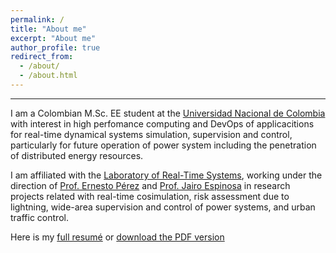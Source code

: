 ```yaml
---
permalink: /
title: "About me"
excerpt: "About me"
author_profile: true
redirect_from: 
  - /about/
  - /about.html
---
```


------
I am a Colombian M.Sc. EE student at the [Universidad Nacional de Colombia](http://medellin.unal.edu.co/) with interest in high perfomance computing and DevOps of applicacitions for real-time dynamical systems simulation, supervision and control, particularly for future operation of power system including the penetration of distributed energy resources.

I am affiliated with the [Laboratory of Real-Time Systems](https://sites.google.com/unal.edu.co/lab-gstr), working under the direction of [Prof. Ernesto Pérez](https://scholar.google.es/citations?user=tUz1sE0AAAAJ&hl=es&oi=sra) and [Prof. Jairo Espinosa](https://scholar.google.es/citations?user=DhYW97UAAAAJ&hl=es&oi=sra) in research projects related with real-time cosimulation, risk assessment due to lightning, wide-area supervision and control of power systems, and urban traffic control.

Here is my [full resumé](https://jpnorenam.github.io/resume/) or [download the PDF version](https://jpnorenam.github.io/files/resume_2020a.pdf)
